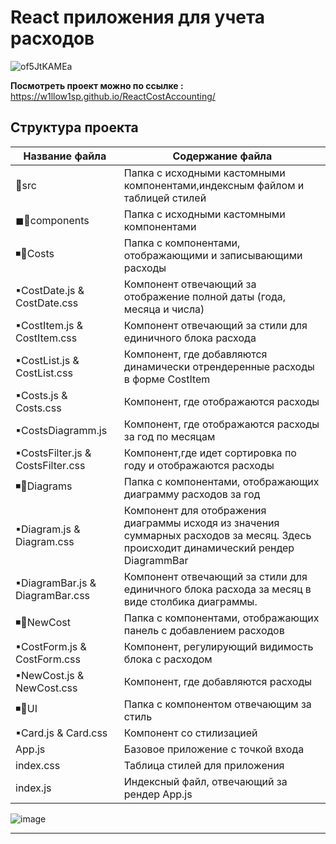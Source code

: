 # React приложения для учета расходов

![of5JtKAMEa](https://user-images.githubusercontent.com/98582981/201110124-b09a1894-f713-4b88-bf5f-5d729a3b3217.gif)

**Посмотреть проект можно по ссылке :** https://w1llow1sp.github.io/ReactCostAccounting/

## Структура проекта

 Название файла      | Содержание файла
---------------------|----------------------
📁src    | Папка с исходными кастомными компонентами,индексным файлом и таблицей стилей
◼📁components  | Папка с исходными кастомными компонентами
  ◾📁Costs       | Папка с компонентами, отображающими и записывающими расходы
  ▪CostDate.js & CostDate.css  | Компонент отвечающий за отображение полной даты (года, месяца и числа)
  ▪CostItem.js & CostItem.css  | Компонент отвечающий за стили для единичного блока расхода
  ▪CostList.js & CostList.css  | Компонент, где добавляются динамически отрендеренные  расходы в форме CostItem
  ▪Costs.js & Costs.css  | Компонент, где отображаются расходы
  ▪CostsDiagramm.js  | Компонент, где отображаются расходы за год по месяцам
  ▪CostsFilter.js  & CostsFilter.css  | Компонент,где идет сортировка по году и отображаются расходы
  ◾📁Diagrams | Папка с компонентами, отображающих диаграмму расходов за год
  ▪Diagram.js & Diagram.css  | Компонент для отображения диаграммы исходя из значения суммарных расходов за месяц. Здесь происходит динамический рендер DiagrammBar
  ▪DiagramBar.js & DiagramBar.css  | Компонент отвечающий за стили для единичного блока расхода за месяц в виде столбика диаграммы.
  ◾📁NewCost		| Папка с компонентами, отображающих панель с добавлением расходов
  ▪CostForm.js & CostForm.css  | Компонент, регулирующий видимость блока с расходом
  ▪NewCost.js & NewCost.css  | Компонент, где добавляются расходы
  ◾📁UI	 | Папка с компонентом отвечающим за стиль
  ▪Card.js & Card.css  | Компонент со стилизацией
App.js	 | Базовое приложение с точкой входа
index.css	 | Таблица стилей для приложения
index.js | Индексный файл, отвечающий за рендер App.js



![image](https://user-images.githubusercontent.com/98582981/203491005-16186d8c-bfc6-4810-a3f3-9117b659eaf0.png)

------------
